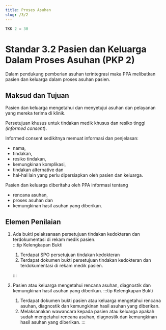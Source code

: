 ```yaml
---
title: Proses Asuhan
slug: /3/2
---
```


``` js [Nilai]
TKK 2 = 30

```

# Standar 3.2 Pasien dan Keluarga Dalam Proses Asuhan (PKP 2) 
Dalam pendukung pemberian asuhan terintegrasi maka PPA melibatkan pasien dan keluarga dalam proses asuhan pasien. 
## Maksud dan Tujuan 
Pasien dan keluarga mengetahui dan menyetujui asuhan dan pelayanan yang mereka terima di klinik. 

Persetujuan khusus untuk tindakan medik khusus dan resiko tinggi *(informed consent*). 

Informed consent sedikitnya memuat informasi dan penjelasan: 
- nama, 
- tindakan, 
- resiko tindakan, 
- kemungkinan komplikasi, 
- tindakan alternative dan 
- hal-hal lain yang perlu dipersiapkan oleh pasien dan keluarga. 

Pasien dan keluarga diberitahu oleh PPA informasi tentang 
- rencana asuhan, 
- proses asuhan dan 
- kemungkinan hasil asuhan yang diberikan. 
 
 
## Elemen Penilaian 
1. Ada bukti pelaksanaan persetujuan tindakan kedokteran dan terdokumentasi di rekam medik pasien.  
   :::tip Kelengkapan Bukti
   1. Terdapat 	SPO 	persetujuan tindakan kedokteran 
   2. Terdapat dokumen bukti persetujuan tindakan kedokteran dan terdokumentasi di rekam medik pasien. 

   ::: 
2. Pasien atau keluarga mengetahui rencana asuhan, diagnostik dan kemungkinan hasil asuhan yang diberikan. 
   :::tip Kelengkapan Bukti
   1. Terdapat dokumen bukti pasien atau keluarga mengetahui rencana asuhan, diagnostik dan kemungkinan hasil asuhan yang diberikan. 
   2. Melaksanakan wawancara kepada pasien atau keluarga apakah sudah mengetahui rencana asuhan, diagnostik dan kemungkinan hasil asuhan yang diberikan. 
   ::: 
